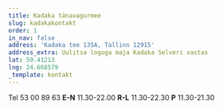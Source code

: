 ```yaml
---
title: Kadaka tänavagurmee
slug: kadakakontakt
order: 1
in_nav: false
address: 'Kadaka tee 135A, Tallinn 12915'
address_extra: Uulitsa logoga maja Kadaka Selveri vastas
lat: 59.41213
lng: 24.668579
_template: kontakt
---
```

Tel 53 00 89 63
**E-N**  11.30-22.00
**R-L**  11.30-22.30
**P** 11.30-21.30
